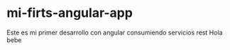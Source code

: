# mi-firts-angular-app
Este es mi primer desarrollo con angular consumiendo servicios rest
Hola bebe
